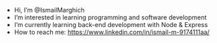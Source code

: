 - Hi, I’m @IsmailMarghich
- I’m interested in learning programming and software development
- I’m currently learning back-end development with Node & Express
- How to reach me: https://www.linkedin.com/in/ismail-m-9174111aa/

